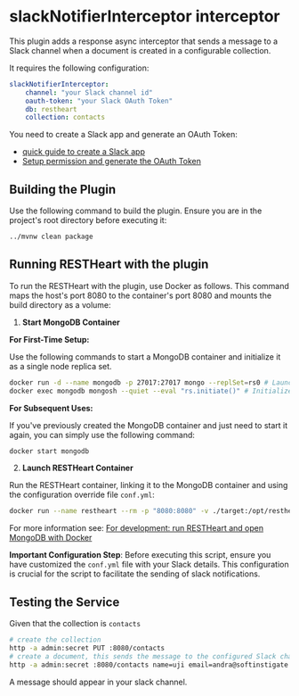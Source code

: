 # slackNotifierInterceptor interceptor

This plugin adds a response async interceptor that sends a message to a Slack channel when a document is created in a configurable collection.

It requires the following configuration:

```yml
slackNotifierInterceptor:
    channel: "your Slack channel id"
    oauth-token: "your Slack OAuth Token"
    db: restheart
    collection: contacts
```

You need to create a Slack app and generate an OAuth Token:
- [quick guide to create a Slack app](https://api.slack.com/start/overview#creating)
- [Setup permission and generate the OAuth Token](https://api.slack.com/messaging/sending#permissions)

## Building the Plugin

Use the following command to build the plugin. Ensure you are in the project's root directory before executing it:

```bash
../mvnw clean package
```

## Running RESTHeart with the plugin

To run the RESTHeart with the plugin, use Docker as follows. This command maps the host's port 8080 to the container's port 8080 and mounts the build directory as a volume:

1) **Start MongoDB Container**

**For First-Time Setup:**

Use the following commands to start a MongoDB container and initialize it as a single node replica set.

```bash
docker run -d --name mongodb -p 27017:27017 mongo --replSet=rs0 # Launch a MongoDB container
docker exec mongodb mongosh --quiet --eval "rs.initiate()" # Initialize the MongoDB instance to work as a single node replica set
```

**For Subsequent Uses:**

If you've previously created the MongoDB container and just need to start it again, you can simply use the following command:

```bash
docker start mongodb
```

2) **Launch RESTHeart Container**

Run the RESTHeart container, linking it to the MongoDB container and using the configuration override file `conf.yml`:

```bash
docker run --name restheart --rm -p "8080:8080" -v ./target:/opt/restheart/plugins/custom -v ./conf.yml:/opt/restheart/etc/conf.yml softinstigate/restheart:latest -o etc/conf.yml
```

For more information see: [For development: run RESTHeart and open MongoDB with Docker](https://restheart.org/docs/setup-with-docker#for-development-run-restheart-and-open-mongodb-with-docker)

**Important Configuration Step**: Before executing this script, ensure you have customized the `conf.yml` file with your Slack details. This configuration is crucial for the script to facilitate the sending of slack notifications.

## Testing the Service

Given that the collection is `contacts`

```bash
# create the collection
http -a admin:secret PUT :8080/contacts
# create a document, this sends the message to the configured Slack channel
http -a admin:secret :8080/contacts name=uji email=andra@softinstigate.com message="This is cool!"
```

A message should appear in your slack channel.
